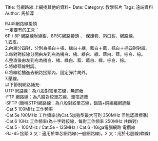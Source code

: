 Title: 剪網路線:上網找其他的資料~
Date: 
Category: 教學影片
Tags: 遠端資料
Author: 馬郁淳

RJ45網路線接頭
<br/>
一定要有的工具：
<br/>
6P / 8P 網路線壓線鉗、8P8C網路接頭 、 保護套、斜口鉗、網路線。
<br/>
1.去皮。
<br/>
2.內線分四對，分別為橘白＋橘，綠白＋綠，藍白＋藍，棕白＋棕四對對絞。
<br/>
3.每對對絞線分開由左到右為橘白、橘、綠白、綠、藍白、藍，棕白、棕。
<br/>
4.整直後由左到右為橘白、橘、綠白、藍、藍白、綠，棕白、棕。
<br/>
5.將綠藍線對調。
<br/>
6.將線給插進去網路接頭內，固定彈片向外。
<br/>
7.壓線。
<br/>
以下節制網路補充:
<br/>
UTP 網路線：為八股對絞單芯線，無遮蔽
<br/>
‧FTP 網路線：為八股對絞單芯線，鋁箔遮蔽
<br/>
‧SFTP (簡稱STP)網路線：為八股對絞單芯線，鋁箔+銅編織網遮蔽
<br/>
‧Cat.5 100MHz 工作頻率
<br/>
‧Cat.5e 100MHz 工作頻率(為Cat.5加強型最大可到 350MHz 但無認證標準)
<br/>
‧Cat.6 1GHz 工作頻率(為十字對絞線，每對工作頻率 250MHz 共四對)
<br/>
‧Cat.5 - 100MHz / Cat.5e - 125MHz / Cat.6 -1Giga電腦網路 電纜線
<br/>
‧RJ-45 接頭 3 叉：適用於單芯網路線(一般網路線)，2 叉：用於七股線(軟線)